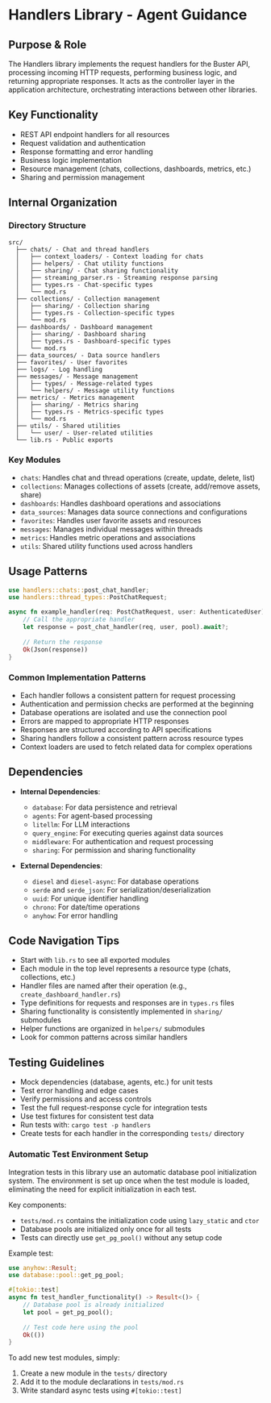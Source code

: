 # Handlers Library - Agent Guidance

## Purpose & Role

The Handlers library implements the request handlers for the Buster API, processing incoming HTTP requests, performing business logic, and returning appropriate responses. It acts as the controller layer in the application architecture, orchestrating interactions between other libraries.

## Key Functionality

- REST API endpoint handlers for all resources
- Request validation and authentication
- Response formatting and error handling
- Business logic implementation
- Resource management (chats, collections, dashboards, metrics, etc.)
- Sharing and permission management

## Internal Organization

### Directory Structure

```
src/
  ├── chats/ - Chat and thread handlers
  │   ├── context_loaders/ - Context loading for chats
  │   ├── helpers/ - Chat utility functions
  │   ├── sharing/ - Chat sharing functionality
  │   ├── streaming_parser.rs - Streaming response parsing
  │   ├── types.rs - Chat-specific types
  │   └── mod.rs
  ├── collections/ - Collection management
  │   ├── sharing/ - Collection sharing
  │   ├── types.rs - Collection-specific types
  │   └── mod.rs
  ├── dashboards/ - Dashboard management
  │   ├── sharing/ - Dashboard sharing
  │   ├── types.rs - Dashboard-specific types
  │   └── mod.rs
  ├── data_sources/ - Data source handlers
  ├── favorites/ - User favorites
  ├── logs/ - Log handling
  ├── messages/ - Message management
  │   ├── types/ - Message-related types
  │   └── helpers/ - Message utility functions
  ├── metrics/ - Metrics management
  │   ├── sharing/ - Metrics sharing
  │   ├── types.rs - Metrics-specific types
  │   └── mod.rs
  ├── utils/ - Shared utilities
  │   └── user/ - User-related utilities
  └── lib.rs - Public exports
```

### Key Modules

- `chats`: Handles chat and thread operations (create, update, delete, list)
- `collections`: Manages collections of assets (create, add/remove assets, share)
- `dashboards`: Handles dashboard operations and associations
- `data_sources`: Manages data source connections and configurations
- `favorites`: Handles user favorite assets and resources
- `messages`: Manages individual messages within threads
- `metrics`: Handles metric operations and associations
- `utils`: Shared utility functions used across handlers

## Usage Patterns

```rust
use handlers::chats::post_chat_handler;
use handlers::thread_types::PostChatRequest;

async fn example_handler(req: PostChatRequest, user: AuthenticatedUser) -> Result<Json<Response>, Error> {
    // Call the appropriate handler
    let response = post_chat_handler(req, user, pool).await?;
    
    // Return the response
    Ok(Json(response))
}
```

### Common Implementation Patterns

- Each handler follows a consistent pattern for request processing
- Authentication and permission checks are performed at the beginning
- Database operations are isolated and use the connection pool
- Errors are mapped to appropriate HTTP responses
- Responses are structured according to API specifications
- Sharing handlers follow a consistent pattern across resource types
- Context loaders are used to fetch related data for complex operations

## Dependencies

- **Internal Dependencies**:
  - `database`: For data persistence and retrieval
  - `agents`: For agent-based processing
  - `litellm`: For LLM interactions
  - `query_engine`: For executing queries against data sources
  - `middleware`: For authentication and request processing
  - `sharing`: For permission and sharing functionality

- **External Dependencies**:
  - `diesel` and `diesel-async`: For database operations
  - `serde` and `serde_json`: For serialization/deserialization
  - `uuid`: For unique identifier handling
  - `chrono`: For date/time operations
  - `anyhow`: For error handling

## Code Navigation Tips

- Start with `lib.rs` to see all exported modules
- Each module in the top level represents a resource type (chats, collections, etc.)
- Handler files are named after their operation (e.g., `create_dashboard_handler.rs`)
- Type definitions for requests and responses are in `types.rs` files
- Sharing functionality is consistently implemented in `sharing/` submodules
- Helper functions are organized in `helpers/` submodules
- Look for common patterns across similar handlers

## Testing Guidelines

- Mock dependencies (database, agents, etc.) for unit tests
- Test error handling and edge cases
- Verify permissions and access controls
- Test the full request-response cycle for integration tests
- Use test fixtures for consistent test data
- Run tests with: `cargo test -p handlers`
- Create tests for each handler in the corresponding `tests/` directory

### Automatic Test Environment Setup

Integration tests in this library use an automatic database pool initialization system. The environment is set up once when the test module is loaded, eliminating the need for explicit initialization in each test.

Key components:
- `tests/mod.rs` contains the initialization code using `lazy_static` and `ctor`
- Database pools are initialized only once for all tests
- Tests can directly use `get_pg_pool()` without any setup code

Example test:
```rust
use anyhow::Result;
use database::pool::get_pg_pool;

#[tokio::test]
async fn test_handler_functionality() -> Result<()> {
    // Database pool is already initialized
    let pool = get_pg_pool();
    
    // Test code here using the pool
    Ok(())
}
```

To add new test modules, simply:
1. Create a new module in the `tests/` directory
2. Add it to the module declarations in `tests/mod.rs`
3. Write standard async tests using `#[tokio::test]`